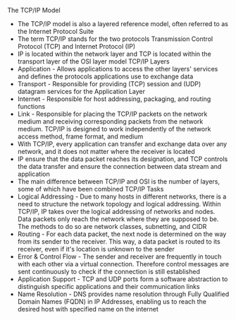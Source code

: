 The TCP/IP Model
- The TCP/IP model is also a layered reference model, often referred to as the Internet Protocol Suite
- The term TCP/IP stands for the two protocols Transmission Control Protocol (TCP) and Internet Protocol (IP)
- IP is located within the network layer and TCP is located within the transport layer of the OSI layer model
TCP/IP Layers
- Application - Allows applications to access the other layers' services and defines the protocols applications use to exchange data
- Transport - Responsible for providing (TCP) session and (UDP) datagram services for the Application Layer
- Internet - Responsible for host addressing, packaging, and routing functions
- Link - Responsible for placing the TCP/IP packets on the network medium and receiving corresponding packets from the network medium. TCP/IP is designed to work independently of the network access method, frame format, and medium
- With TCP/IP, every application can transfer and exchange data over any network, and it does not matter where the receiver is located
- IP ensure that the data packet reaches its designation, and TCP controls the data transfer and ensure the connection between data stream and application
- The main difference between TCP/IP and OSI is the number of layers, some of which have been combined 
TCP/IP Tasks
- Logical Addressing - Due to many hosts in different networks, there is a need to structure the network topology and logical addressing. Within TCP/IP, IP takes over the logical addressing of networks and nodes. Data packets only reach the network where they are supposed to be. The methods to do so are network classes, subnetting, and CIDR
- Routing - For each data packet, the next node is determined on the way from its sender to the receiver. This way, a data packet is routed to its receiver, even if it's location is unknown to the sender
- Error & Control Flow - The sender and receiver are frequently in touch with each other via a virtual connection. Therefore control messages are sent continuously to check if the connection is still established
- Application Support - TCP and UDP ports form a software abstraction to distinguish specific applications and their communication links
- Name Resolution - DNS provides name resolution through Fully Qualified Domain Names (FQDN) in IP Addresses, enabling us to reach the desired host with specified name on the internet
